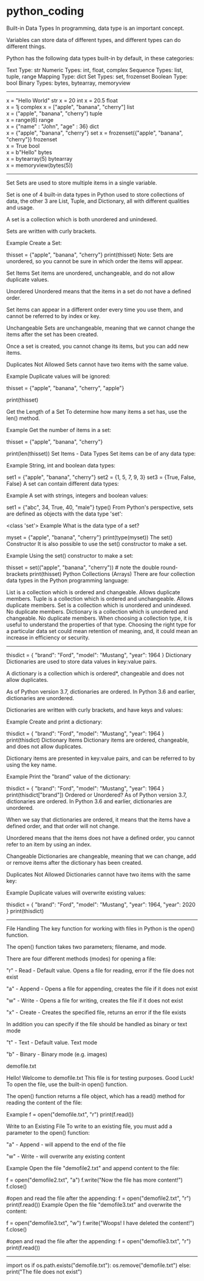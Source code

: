 # python_coding

Built-in Data Types
In programming, data type is an important concept.

Variables can store data of different types, and different types can do different things.

Python has the following data types built-in by default, in these categories:

Text Type:	str
Numeric Types:	int, float, complex
Sequence Types:	list, tuple, range
Mapping Type:	dict
Set Types:	set, frozenset
Boolean Type:	bool
Binary Types:	bytes, bytearray, memoryview

**********************************************

x = "Hello World"	str	
x = 20	int	
x = 20.5	float	
x = 1j	complex	
x = ["apple", "banana", "cherry"]	list	
x = ("apple", "banana", "cherry")	tuple	
x = range(6)	range	
x = {"name" : "John", "age" : 36}	dict	
x = {"apple", "banana", "cherry"}	set	
x = frozenset({"apple", "banana", "cherry"})	frozenset	
x = True	bool	
x = b"Hello"	bytes	
x = bytearray(5)	bytearray	
x = memoryview(bytes(5))


***************************************************

Set
Sets are used to store multiple items in a single variable.

Set is one of 4 built-in data types in Python used to store collections of data, the other 3 are List, Tuple, and Dictionary, all with different qualities and usage.

A set is a collection which is both unordered and unindexed.

Sets are written with curly brackets.

Example
Create a Set:

thisset = {"apple", "banana", "cherry"}
print(thisset)
Note: Sets are unordered, so you cannot be sure in which order the items will appear.

Set Items
Set items are unordered, unchangeable, and do not allow duplicate values.

Unordered
Unordered means that the items in a set do not have a defined order.

Set items can appear in a different order every time you use them, and cannot be referred to by index or key.

Unchangeable
Sets are unchangeable, meaning that we cannot change the items after the set has been created.

Once a set is created, you cannot change its items, but you can add new items.

Duplicates Not Allowed
Sets cannot have two items with the same value.

Example
Duplicate values will be ignored:

thisset = {"apple", "banana", "cherry", "apple"}

print(thisset)

Get the Length of a Set
To determine how many items a set has, use the len() method.

Example
Get the number of items in a set:

thisset = {"apple", "banana", "cherry"}

print(len(thisset))
Set Items - Data Types
Set items can be of any data type:

Example
String, int and boolean data types:

set1 = {"apple", "banana", "cherry"}
set2 = {1, 5, 7, 9, 3}
set3 = {True, False, False}
A set can contain different data types:

Example
A set with strings, integers and boolean values:

set1 = {"abc", 34, True, 40, "male"}
type()
From Python's perspective, sets are defined as objects with the data type 'set':

<class 'set'>
Example
What is the data type of a set?

myset = {"apple", "banana", "cherry"}
print(type(myset))
The set() Constructor
It is also possible to use the set() constructor to make a set.

Example
Using the set() constructor to make a set:

thisset = set(("apple", "banana", "cherry")) # note the double round-brackets
print(thisset)
Python Collections (Arrays)
There are four collection data types in the Python programming language:

List is a collection which is ordered and changeable. Allows duplicate members.
Tuple is a collection which is ordered and unchangeable. Allows duplicate members.
Set is a collection which is unordered and unindexed. No duplicate members.
Dictionary is a collection which is unordered and changeable. No duplicate members.
When choosing a collection type, it is useful to understand the properties of that type. Choosing the right type for a particular data set could mean retention of meaning, and, it could mean an increase in efficiency or security.



*************************************

thisdict = {
  "brand": "Ford",
  "model": "Mustang",
  "year": 1964
}
Dictionary
Dictionaries are used to store data values in key:value pairs.

A dictionary is a collection which is ordered*, changeable and does not allow duplicates.

As of Python version 3.7, dictionaries are ordered. In Python 3.6 and earlier, dictionaries are unordered.

Dictionaries are written with curly brackets, and have keys and values:

Example
Create and print a dictionary:

thisdict = {
  "brand": "Ford",
  "model": "Mustang",
  "year": 1964
}
print(thisdict)
Dictionary Items
Dictionary items are ordered, changeable, and does not allow duplicates.

Dictionary items are presented in key:value pairs, and can be referred to by using the key name.

Example
Print the "brand" value of the dictionary:

thisdict = {
  "brand": "Ford",
  "model": "Mustang",
  "year": 1964
}
print(thisdict["brand"])
Ordered or Unordered?
As of Python version 3.7, dictionaries are ordered. In Python 3.6 and earlier, dictionaries are unordered.

When we say that dictionaries are ordered, it means that the items have a defined order, and that order will not change.

Unordered means that the items does not have a defined order, you cannot refer to an item by using an index.

Changeable
Dictionaries are changeable, meaning that we can change, add or remove items after the dictionary has been created.

Duplicates Not Allowed
Dictionaries cannot have two items with the same key:

Example
Duplicate values will overwrite existing values:

thisdict = {
  "brand": "Ford",
  "model": "Mustang",
  "year": 1964,
  "year": 2020
}
print(thisdict)


********************

File Handling
The key function for working with files in Python is the open() function.

The open() function takes two parameters; filename, and mode.

There are four different methods (modes) for opening a file:

"r" - Read - Default value. Opens a file for reading, error if the file does not exist

"a" - Append - Opens a file for appending, creates the file if it does not exist

"w" - Write - Opens a file for writing, creates the file if it does not exist

"x" - Create - Creates the specified file, returns an error if the file exists

In addition you can specify if the file should be handled as binary or text mode

"t" - Text - Default value. Text mode

"b" - Binary - Binary mode (e.g. images)

demofile.txt

Hello! Welcome to demofile.txt
This file is for testing purposes.
Good Luck!
To open the file, use the built-in open() function.

The open() function returns a file object, which has a read() method for reading the content of the file:

Example
f = open("demofile.txt", "r")
print(f.read())

Write to an Existing File
To write to an existing file, you must add a parameter to the open() function:

"a" - Append - will append to the end of the file

"w" - Write - will overwrite any existing content

Example
Open the file "demofile2.txt" and append content to the file:

f = open("demofile2.txt", "a")
f.write("Now the file has more content!")
f.close()

#open and read the file after the appending:
f = open("demofile2.txt", "r")
print(f.read())
Example
Open the file "demofile3.txt" and overwrite the content:

f = open("demofile3.txt", "w")
f.write("Woops! I have deleted the content!")
f.close()

#open and read the file after the appending:
f = open("demofile3.txt", "r")
print(f.read())
**************************
import os
if os.path.exists("demofile.txt"):
  os.remove("demofile.txt")
else:
  print("The file does not exist")



